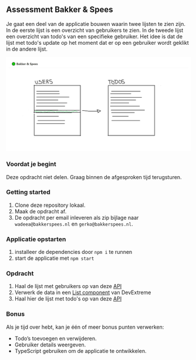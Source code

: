 ## Assessment Bakker &amp; Spees 
Je gaat een deel van de applicatie bouwen waarin twee lijsten te zien zijn. In de eerste lijst is een overzicht van gebruikers te zien. In de tweede lijst een overzicht van todo's van een specifieke gebruiker. Het idee is dat de lijst met todo's update op het moment dat er op een gebruiker wordt geklikt in de andere lijst.

![wireframe](wireframe.png)

### Voordat je begint
Deze opdracht niet delen.
Graag binnen de afgesproken tijd terugsturen.

### Getting started
1. Clone deze repository lokaal.
2. Maak de opdracht af. 
3. De opdracht per email inleveren als zip bijlage naar `wadeea@bakkerspees.nl` en `gerko@bakkerspees.nl`.

### Applicatie opstarten
1. installeer de dependencies door `npm i` te runnen
2. start de applicatie met `npm start`

### Opdracht
1. Haal de lijst met gebruikers op van deze [API](https://jsonplaceholder.typicode.com/users)
2. Verwerk de data in een [List component](https://js.devexpress.com/Documentation/ApiReference/UI_Components/dxList/) van DevExtreme
3. Haal hier de lijst met todo's op van deze [API](https://jsonplaceholder.typicode.com/todos)

### Bonus
Als je tijd over hebt, kan je één of meer bonus punten verwerken:
-	Todo’s toevoegen en verwijderen.
-	Gebruiker details weergeven.
-	TypeScript gebruiken om de applicatie te ontwikkelen.
